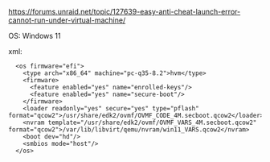 https://forums.unraid.net/topic/127639-easy-anti-cheat-launch-error-cannot-run-under-virtual-machine/

OS: Windows 11

xml:
```
  <os firmware="efi">
    <type arch="x86_64" machine="pc-q35-8.2">hvm</type>
    <firmware>
      <feature enabled="yes" name="enrolled-keys"/>
      <feature enabled="yes" name="secure-boot"/>
    </firmware>
    <loader readonly="yes" secure="yes" type="pflash" format="qcow2">/usr/share/edk2/ovmf/OVMF_CODE_4M.secboot.qcow2</loader>
    <nvram template="/usr/share/edk2/ovmf/OVMF_VARS_4M.secboot.qcow2" format="qcow2">/var/lib/libvirt/qemu/nvram/win11_VARS.qcow2</nvram>
    <boot dev="hd"/>
    <smbios mode="host"/>
  </os>
```

